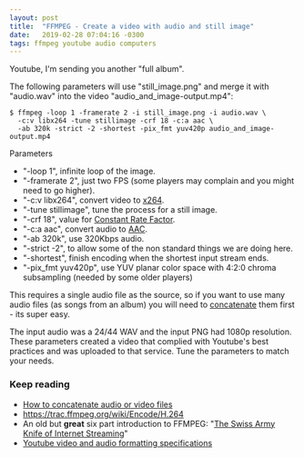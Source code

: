```yaml
---
layout: post
title:  "FFMPEG - Create a video with audio and still image"
date:   2019-02-28 07:04:16 -0300
tags: ffmpeg youtube audio computers 
---
```

Youtube, I'm sending you another "full album".

The following parameters will use "still_image.png" and merge it with "audio.wav" into the video "audio_and_image-output.mp4": 
```
$ ffmpeg -loop 1 -framerate 2 -i still_image.png -i audio.wav \
  -c:v libx264 -tune stillimage -crf 18 -c:a aac \
  -ab 320k -strict -2 -shortest -pix_fmt yuv420p audio_and_image-output.mp4
```
Parameters
* "-loop 1", infinite loop of the image.
* "-framerate 2", just two FPS (some players may complain and you might need to go higher). 
* "-c:v libx264", convert video to [x264](https://trac.ffmpeg.org/wiki/Encode/H.264).
* "-tune stillimage", tune the process for a still image.
* "-crf 18", value for [Constant Rate Factor](https://trac.ffmpeg.org/wiki/Encode/H.264#crf). 
* "-c:a aac", convert audio to [AAC](https://en.wikipedia.org/wiki/Advanced_Audio_Coding).
* "-ab 320k", use 320Kbps audio. 
* "-strict -2", to allow some of the non standard things we are doing here.  
* "-shortest", finish encoding when the shortest input stream ends.
* "-pix_fmt yuv420p", use YUV planar color space with 4:2:0 chroma subsampling (needed by some older players)

This requires a single audio file as the source, so if you want to use many audio files (as songs from an album) you will need to [concatenate](https://blog.supermasita.com/2018/06/10/FFMPEG-Concatenate_videos.html) them first - its super easy.

The input audio was a 24/44 WAV and the input PNG had 1080p resolution. These parameters created a video that complied with Youtube's best practices and was uploaded to that service. Tune the parameters to match your needs.

### Keep reading
* [How to concatenate audio or video files](https://blog.supermasita.com/2018/06/10/FFMPEG-Concatenate_videos.html)
* <https://trac.ffmpeg.org/wiki/Encode/H.264>
* An old but **great** six part introduction to FFMPEG: "[The Swiss Army Knife of Internet Streaming](https://sonnati.wordpress.com/2011/07/11/ffmpeg-the-swiss-army-knife-of-internet-streaming-part-i/)"
* [Youtube video and audio formatting specifications](https://support.google.com/youtube/answer/4603579?hl=en)
